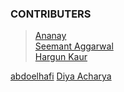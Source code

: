 ### CONTRIBUTERS



> [Ananay](https://github.com/fts18)\
[Seemant Aggarwal](https://github.com/seemantaggarwal)\
[Hargun Kaur](https://github.com/hkaur008)

[abdoelhafi](https://github.com/abdoelhafi)
[Diya Acharya](https://github.com/diyaacharya)
